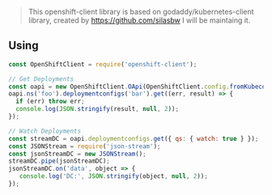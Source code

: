 > This openshift-client library is based on godaddy/kubernetes-client library, created by https://github.com/silasbw  I will be maintaing it. 

## Using

```js
const OpenShiftClient = require('openshift-client');

// Get Deployments
const oapi = new OpenShiftClient.OApi(OpenShiftClient.config.fromKubeconfig());
oapi.ns('foo').deploymentconfigs('bar').get((err, result) => {
  if (err) throw err;
  console.log(JSON.stringify(result, null, 2));
});

// Watch Deployments
const streamDC = oapi.deploymentconfigs.get({ qs: { watch: true } });
const JSONStream = require('json-stream');
const jsonStreamDC = new JSONStream();
streamDC.pipe(jsonStreamDC);
jsonStreamDC.on('data', object => {
   console.log('DC:', JSON.stringify(object, null, 2));
});
```

